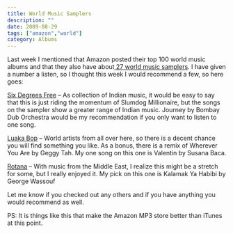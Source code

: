 ```yaml
---
title: World Music Samplers
description: ""
date: 2009-08-29
tags: ["amazon","world"]
category: Albums
---
```



Last week I mentioned that Amazon posted their top 100 world music albums and that they also have about<a href="https://web.archive.org/web/20131211125417/http://www.amazon.com/gp/feature.html/ref=amb_link_85128851_4?ie=UTF8&amp;docId=1000410281&amp;pf_rd_m=ATVPDKIKX0DER&amp;pf_rd_s=right-4&amp;pf_rd_r=1QBVR4509PFGGMZC355J&amp;pf_rd_t=1401&amp;pf_rd_p=486714211&amp;pf_rd_i=1000416151"> 27 world music samplers</a>. I have given a number a listen, so I thought this week I would recommend a few, so here goes:

<a href="https://web.archive.org/web/20131211125417/http://www.amazon.com/Degrees-Free-Indian-Music-Sampler/dp/B0029S0TBG/ref=amb_link_84387851_3?pf_rd_m=ATVPDKIKX0DER&amp;pf_rd_s=center-1&amp;pf_rd_r=1CFC9E9BNNNSX7HX406S&amp;pf_rd_t=1401&amp;pf_rd_p=477953891&amp;pf_rd_i=1000377831">Six Degrees Free</a> – As collection of Indian music, it would be easy to say that this is just riding the momentum of Slumdog Millionaire, but the songs on the sampler show a greater range of Indian music. Journey by Bombay Dub Orchestra would be my recommendation if you only want to listen to one song.

<a href="https://web.archive.org/web/20131211125417/http://www.amazon.com/Luaka-Bop-Orinoco-Sampler/dp/B002DESNG4/ref=amb_link_85072891_18?pf_rd_m=ATVPDKIKX0DER&amp;pf_rd_s=center-3&amp;pf_rd_r=0JX2C7HC9T4WMWYT57XC&amp;pf_rd_t=1401&amp;pf_rd_p=489514111&amp;pf_rd_i=1000410281">Luaka Bop</a> – World artists from all over here, so there is a decent chance you will find something you like. As a bonus, there is a remix of Wherever You Are by Geggy Tah. My one song on this one is Valentin by Susana Baca.

<a href="https://web.archive.org/web/20131211125417/http://www.amazon.com/Rotana-Presents-Music-Middle-East/dp/B002KX0IJS/ref=amb_link_85169371_3?pf_rd_m=ATVPDKIKX0DER&amp;pf_rd_s=right-1&amp;pf_rd_r=02CBDDN508BEZY8A6ZNT&amp;pf_rd_t=1401&amp;pf_rd_p=488645211&amp;pf_rd_i=1000418661">Rotana</a> – With music from the Middle East, I realize this might be a stretch for some, but I really enjoyed it. My pick on this one is Kalamak Ya Habibi by George Wassouf

Let me know if you checked out any others and if you have anything you would recommend as well.

PS: It is things like this that make the Amazon MP3 store better than iTunes at this point.
